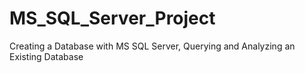 # MS_SQL_Server_Project
 Creating a Database with MS SQL Server, Querying and Analyzing  an Existing Database
